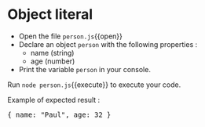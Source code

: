 # Object literal

- Open the file `person.js`{{open}}
- Declare an object `person` with the following properties :
  - name (string)
  - age (number)
- Print the variable `person` in your console.

Run `node person.js`{{execute}} to execute your code.

Example of expected result :

<pre class="file">
{ name: "Paul", age: 32 }
</pre>
